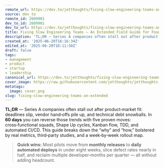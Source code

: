 ```yaml
---
remote_url: https://dev.to/jetthoughts/fixing-slow-engineering-teams-an-extended-field-guide-for-founders-4g6l
source: dev_to
remote_id: 2609901
dev_to_id: 2609901
dev_to_url: https://dev.to/jetthoughts/fixing-slow-engineering-teams-an-extended-field-guide-for-founders-4g6l
title: Fixing Slow Engineering Teams — An Extended Field Guide for Founders
description: 'TL;DR — Series A companies often stall out after product‑market fit: deadlines slip, vendor hand‑offs...'
created_at: '2025-06-20T16:16:34Z'
edited_at: '2025-06-20T18:11:50Z'
draft: false
tags:
- management
- product
- startup
- leadership
canonical_url: https://dev.to/jetthoughts/fixing-slow-engineering-teams-an-extended-field-guide-for-founders-4g6l
cover_image: https://raw.githubusercontent.com/jetthoughts/jetthoughts.github.io/master/content/blog/fixing-slow-engineering-teams-an-extended/cover.png
metatags:
  image: cover.png
slug: fixing-slow-engineering-teams-an-extended
---
```

**TL;DR** — Series A companies often stall out after product‑market fit: deadlines slip, vendor hand‑offs pile up, and technical debt snowballs. In **60 days** you can reverse those trends with five proven moves: cross‑functional squads, Shape Up cycles, Kanban flow, TDD, and automated CI/CD.  This guide breaks down the “why” and “how,” bolstered by real metrics, third‑party studies, and a week‑by‑week rollout map.

> **Quick wins:** Most pilots move from **monthly releases** to **daily automated deploys** in under eight weeks, slice defect rates nearly in half, and reclaim multiple developer‑months per quarter — all without adding headcount.

